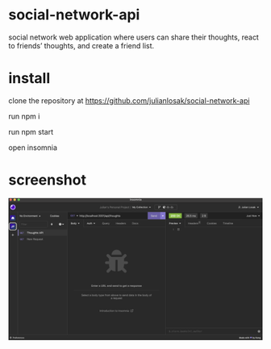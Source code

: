 # social-network-api
social network web application where users can share their thoughts, react to friends’ thoughts, and create a friend list.
 
 # install

 clone the repository at https://github.com/julianlosak/social-network-api

 run npm i

 run npm start

 open insomnia 

 # screenshot

 ![insomnia screenshot](./images/socialAPI.png)